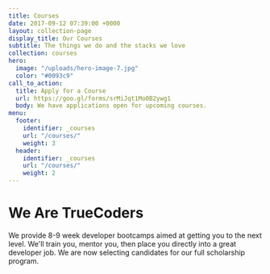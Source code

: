 ```yaml
---
title: Courses
date: 2017-09-12 07:39:00 +0000
layout: collection-page
display_title: Our Courses
subtitle: The things we do and the stacks we love
collection: courses
hero:
  image: "/uploads/hero-image-7.jpg"
  color: "#0093c9"
call_to_action:
  title: Apply for a Course
  url: https://goo.gl/forms/srMiJqt1Mo0B2ywg1
  body: We have applications open for upcoming courses.
menu:
  footer:
    identifier: _courses
    url: "/courses/"
    weight: 3
  header:
    identifier: _courses
    url: "/courses/"
    weight: 2
---
```


# We Are TrueCoders

We provide 8-9 week developer bootcamps aimed at getting you to the next level.
We'll train you, mentor you, then place you directly into a great developer job. We are now selecting candidates for our full scholarship program.

